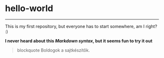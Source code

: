 # hello-world
---
This is my first repository, but everyone has to start somewhere, am I right? :)

**I never heard about this *Markdown syntax*, but it seems fun to try it out**

> blockquote Boldogok a sajtkészítők.


